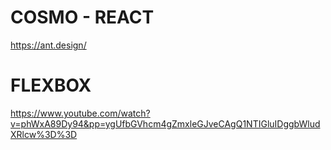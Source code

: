 # COSMO - REACT
https://ant.design/

# FLEXBOX
https://www.youtube.com/watch?v=phWxA89Dy94&pp=ygUfbGVhcm4gZmxleGJveCAgQ1NTIGluIDggbWludXRlcw%3D%3D

